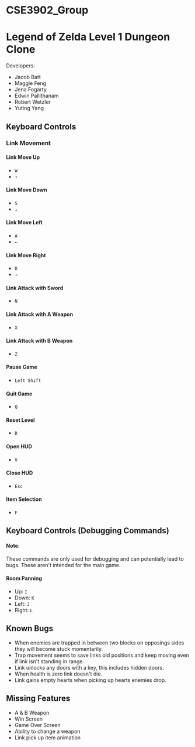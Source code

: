 # CSE3902_Group 

# Legend of Zelda Level 1 Dungeon Clone
Developers: 
- Jacob Batt
- Maggie Feng
- Jena Fogarty 
- Edwin Pallithanam 
- Robert Wetzler
- Yuting Yang

## Keyboard Controls
### Link Movement
#### Link Move Up
- ```W```
- ```↑```
#### Link Move Down
- ```S```
- ```↓```
#### Link Move Left
- ```A```
- ```←```
#### Link Move Right
- ```D```
- ```→```
#### Link Attack with Sword
- ```N```
#### Link Attack with A Weapon
- ```X```
#### Link Attack with B Weapon
- ```Z```
#### Pause Game
- ```Left Shift```
#### Quit Game
- ```Q```
#### Reset Level
- ```R```
#### Open HUD
- ```V```
#### Close HUD
- ```Esc```
#### Item Selection
- ```F```
## Keyboard Controls (Debugging Commands)
#### Note:
These commands are only used for debugging and can potentially lead to bugs. These aren't intended for the main game.
#### Room Panning
- Up: ```I```
- Down: ```K```
- Left: ```J```
- Right: ```L```

## Known Bugs
- When enemies are trapped in between two blocks on opposings sides they will become stuck momentarily.
- Trap movement seems to save links old positions and keep moving even if link isn't standing in range. 
- Link unlocks any doors with a key, this includes hidden doors.
- When health is zero link doesn't die.
- Link gains empty hearts when picking up hearts enemies drop.

## Missing Features
- A & B Weapon
- Win Screen
- Game Over Screen
- Ability to change a weapon
- Link pick up item animation 
